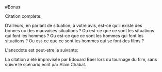 #Bonus

Citation complete:

D’ailleurs, en parlant de situation, à votre avis, est-ce qu’il existe des bonnes ou des mauvaises situations ? Ou est-ce que ce sont les situations qui font les hommes ? Ou est-ce que ce sont les hommes qui font les situations ? Ou est-ce que ce sont les hommes qui se font des films ?

L'anecdote est peut-etre la suivante:

La citation a été improvisée par Edouard Baer lors du tournage du film, sans suivre le scénario écrit par Alain Chabat.